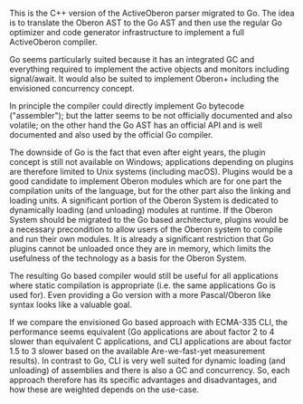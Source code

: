 This is the C++ version of the ActiveOberon parser migrated to Go. The idea is to translate the Oberon AST to the Go AST and then use the regular Go optimizer and code generator infrastructure to implement a full ActiveOberon compiler.

Go seems particularly suited because it has an integrated GC and everything required to implement the active objects and monitors including signal/await. It would also be suited to implement Oberon+ including the envisioned concurrency concept. 

In principle the compiler could directly implement Go bytecode ("assembler"); but the latter seems to be not officially documented and also volatile; on the other hand the Go AST has an official API and is well documented and also used by the official Go compiler.

The downside of Go is the fact that even after eight years, the plugin concept is still not available on Windows; applications depending on plugins are therefore limited to Unix systems (including macOS). Plugins would be a good candidate to implement Oberon modules which are for one part the compilation units of the language, but for the other part also the linking and loading units. A significant portion of the Oberon System is dedicated to dynamically loading (and unloading) modules at runtime. If the Oberon System should be migrated to the Go based architecture, plugins would be a necessary precondition to allow users of the Oberon system to compile and run their own modules. It is already a significant restriction that Go plugins cannot be unloaded once they are in memory, which limits the usefulness of the technology as a basis for the Oberon System. 

The resulting Go based compiler would still be useful for all applications where static compilation is appropriate (i.e. the same applications Go is used for). Even providing a Go version with a more Pascal/Oberon like syntax looks like a valuable goal.

If we compare the envisioned Go based approach with ECMA-335 CLI, the performance seems equivalent (Go applications are about factor 2 to 4 slower than equivalent C applications, and CLI applications are about factor 1.5 to 3 slower based on the available Are-we-fast-yet measurement results). In contrast to Go, CLI is very well suited for dynamic loading (and unloading) of assemblies and there is also a GC and concurrency. So, each approach therefore has its specific advantages and disadvantages, and how these are weighted depends on the use-case.
